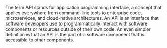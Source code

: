 The term API stands for application programming interface, a concept that applies everywhere from command-line tools to enterprise code, microservices, and cloud-native architectures. 
An API is an interface that software developers use to programmatically interact with software components or resources outside of their own code.
An even simpler definition is that an API is the part of a software component that is accessible to other components.
